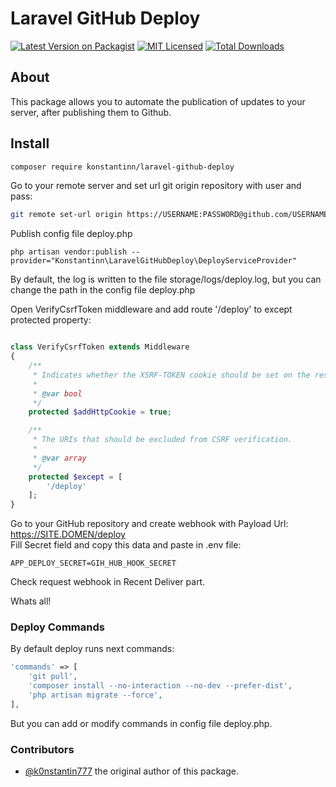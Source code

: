 # Laravel GitHub Deploy

[![Latest Version on Packagist](https://img.shields.io/packagist/v/konstantinn/laravel-github-deploy?style=flat-square)](https://packagist.org/packages/konstantinn/laravel-github-deploy)
[![MIT Licensed](https://img.shields.io/badge/license-MIT-brightgreen.svg?style=flat-square)](LICENSE.md)
[![Total Downloads](https://img.shields.io/packagist/dt/konstantinn/laravel-github-deploy?style=flat-square)](https://packagist.org/packages/konstantinn/laravel-github-deploy)


## About

This package allows you to automate the publication of updates to your server, after publishing them to Github.

## Install

```bash
composer require konstantinn/laravel-github-deploy
 ```

Go to your remote server and set url git origin repository with user and pass:

```bash 
git remote set-url origin https://USERNAME:PASSWORD@github.com/USERNAME/REPOSITORY.git
```

Publish config file deploy.php

```bach
php artisan vendor:publish --provider="Konstantinn\LaravelGitHubDeploy\DeployServiceProvider"
```

By default, the log is written to the file storage/logs/deploy.log, but you can change the path in the config file deploy.php

Open VerifyCsrfToken middleware and add route '/deploy' to except protected property:

```php

class VerifyCsrfToken extends Middleware
{
    /**
     * Indicates whether the XSRF-TOKEN cookie should be set on the response.
     *
     * @var bool
     */
    protected $addHttpCookie = true;

    /**
     * The URIs that should be excluded from CSRF verification.
     *
     * @var array
     */
    protected $except = [
        '/deploy'
    ];
}
```

Go to your GitHub repository and create webhook with Payload Url: https://SITE.DOMEN/deploy  
Fill Secret field and copy this data and paste in .env file:
 
 ```
 APP_DEPLOY_SECRET=GIH_HUB_HOOK_SECRET  
 ```  
 
 Check request webhook in Recent Deliver part.
 
 Whats all!
 
### Deploy Сommands
By default deploy runs next commands:

```php
'commands' => [
    'git pull',
    'composer install --no-interaction --no-dev --prefer-dist',
    'php artisan migrate --force',
],
```

But you can add or modify commands in config file deploy.php.

### Contributors

 * [@k0nstantin777](https://github.com/k0nstantin777) the original author of this package.

